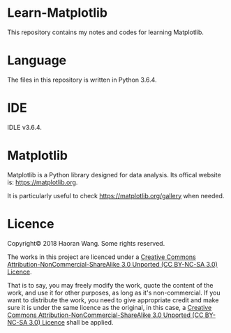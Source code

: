 # Learn-Matplotlib
This repository contains my notes and codes for learning Matplotlib.



# Language
The files in this repository is written in Python 3.6.4.



# IDE
IDLE v3.6.4.



# Matplotlib
Matplotlib is a Python library designed for data analysis. Its offical website is: https://matplotlib.org.

It is particularly useful to check https://matplotlib.org/gallery when needed.




# Licence
Copyright© 2018 Haoran Wang. Some rights reserved.

The works in this project are licenced under a [Creative Commons Attribution-NonCommercial-ShareAlike 3.0 Unported (CC BY-NC-SA 3.0) Licence](https://creativecommons.org/licenses/by-nc-sa/3.0/deed.en_US).

That is to say, you may freely modify the work, quote the content of the work, and use it for other purposes, as long as it's non-commercial. If you want to distribute the work, you need to give appropriate credit and make sure it is under the same licence as the original, in this case, a [Creative Commons Attribution-NonCommercial-ShareAlike 3.0 Unported (CC BY-NC-SA 3.0) Licence](https://creativecommons.org/licenses/by-nc-sa/3.0/deed.en_US) shall be applied.

